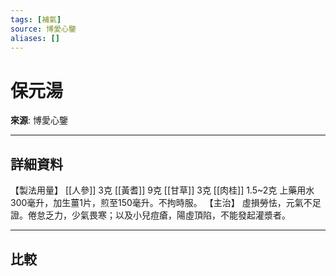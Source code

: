 ```yaml
---
tags: [補氣]
source: 博愛心鑒
aliases: []
---
```


# 保元湯

**來源**: 博愛心鑒  

---

## 詳細資料
【製法用量】 [[人參]] 3克 [[黃耆]] 9克 [[甘草]] 3克 [[肉桂]] 1.5~2克
上藥用水300毫升，加生薑1片，煎至150毫升。不拘時服。
【主治】
虛損勞怯，元氣不足證。倦怠乏力，少氣畏寒；以及小兒痘瘡，陽虛頂陷，不能發起灌漿者。

---

## 比較
